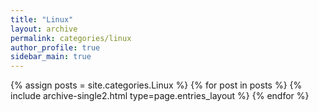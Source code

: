 ```yaml
---
title: "Linux"
layout: archive
permalink: categories/linux
author_profile: true
sidebar_main: true
---
```



{% assign posts = site.categories.Linux %}<!-- post에 등록된 글 상단에 선언한 categorise  -->
{% for post in posts %} {% include archive-single2.html type=page.entries_layout %} {% endfor %}
